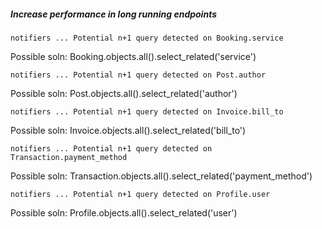 ##### Increase performance in long running endpoints

`notifiers ... Potential n+1 query detected on Booking.service`

Possible soln: Booking.objects.all().select_related('service')


`notifiers ... Potential n+1 query detected on Post.author`

Possible soln: Post.objects.all().select_related('author')


`notifiers ... Potential n+1 query detected on Invoice.bill_to`

Possible soln: Invoice.objects.all().select_related('bill_to')


`notifiers ... Potential n+1 query detected on Transaction.payment_method`

Possible soln: Transaction.objects.all().select_related('payment_method')


`notifiers ... Potential n+1 query detected on Profile.user`

Possible soln: Profile.objects.all().select_related('user')